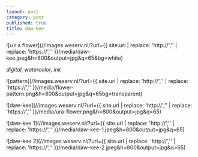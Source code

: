```yaml
---
layout: post
category: post
published: true
title: daw-kee
---
```

![u r a flower](//images.weserv.nl/?url={{ site.url | replace: 'http://','' | replace: 'https://','' }}/media/daw-kee.jpeg&h=800&output=jpg&q=65&bg=white)
<!--more-->
<span class='date fr'>*digital, watercolor, ink*</span><br>  
   
   
   
![pattern](//images.weserv.nl/?url={{ site.url | replace: 'http://','' | replace: 'https://','' }}/media/flower-pattern.png&h=800&output=jpg&q=65bg=transparent)  
  
![daw-kee](//images.weserv.nl/?url={{ site.url | replace: 'http://','' | replace: 'https://','' }}/media/ura-flower.png&h=800&output=jpg&q=65)  
  
![daw-kee 1](//images.weserv.nl/?url={{ site.url | replace: 'http://','' | replace: 'https://','' }}/media/daw-kee-1.jpeg&h=800&output=jpg&q=65)  
  
![daw-kee 2](//images.weserv.nl/?url={{ site.url | replace: 'http://','' | replace: 'https://','' }}/media/daw-kee-2.jpeg&h=800&output=jpg&q=65)
